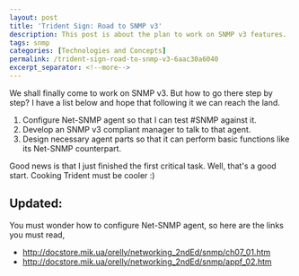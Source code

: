```yaml
---
layout: post
title: 'Trident Sign: Road to SNMP v3'
description: This post is about the plan to work on SNMP v3 features.
tags: snmp
categories: [Technologies and Concepts]
permalink: /trident-sign-road-to-snmp-v3-6aac30a6040
excerpt_separator: <!--more-->
---
```

We shall finally come to work on SNMP v3. But how to go there step by step? I have a list below and hope that following it we can reach the land.

1. Configure Net-SNMP agent so that I can test #SNMP against it.
1. Develop an SNMP v3 compliant manager to talk to that agent.
1. Design necessary agent parts so that it can perform basic functions like its Net-SNMP counterpart.

Good news is that I just finished the first critical task. Well, that's a good start. Cooking Trident must be cooler :)

## Updated:

You must wonder how to configure Net-SNMP agent, so here are the links you must read,

* http://docstore.mik.ua/orelly/networking_2ndEd/snmp/ch07_01.htm
* http://docstore.mik.ua/orelly/networking_2ndEd/snmp/appf_02.htm
<!--more-->
